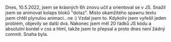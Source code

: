 Dnes, 10.5.2022, jsem se krásných 6h znovu učil a orientoval se v JS. Snažil jsem se animovat kolaps bloků "dotaz". Místo okamžitého spawnu textu jsem chtěl plynulou animaci...ne :) 
Vzdal jsem to. Kdykoliv jsem vyřešil jeden problém, objevily se další dva. Nakonec jsem měl 20 řádků JS kódu a absolutní bordel v css a html, takže jsem to přepsal a proto dnes není žádný commit. Snaha byla.
